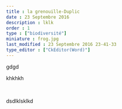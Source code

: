 ```yaml
---
title : la grenouille-Duplic
date : 23 Septembre 2016
description : lklk
order : 1
type : ["biodiversité"]
miniature : frog.jpg
last_modified : 23 Septembre 2016 23-41-33
type_editor : ["CkEditor(Word)"]
---
```

<p>gdgd</p>

<p>khkhkh</p>

<p>&nbsp;</p>

<p>dsdlklsklkd</p>
